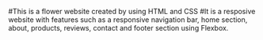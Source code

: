 #This is a flower website created by using HTML and CSS
#It is a resposive website with features such as a responsive navigation bar, home section, about, products, reviews, contact and footer section using Flexbox.
